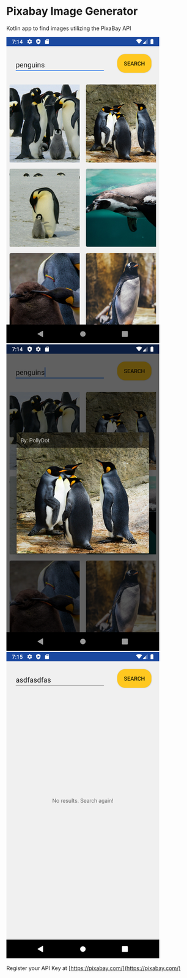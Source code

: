 # Pixabay Image Generator 

Kotlin app to find images utilizing the PixaBay API

<p float="left">
  <img src="https://github.com/Olivia-li/Pixabay-Image-Generator/blob/media/grid.png" width="400" />
  <img src="https://github.com/Olivia-li/Pixabay-Image-Generator/blob/media/detail.png" width="400" /> 
  <img src="https://github.com/Olivia-li/Pixabay-Image-Generator/blob/media/error.png" width="400" />
</p>

Register your API Key at
[https://pixabay.com/](https://pixabay.com/)
